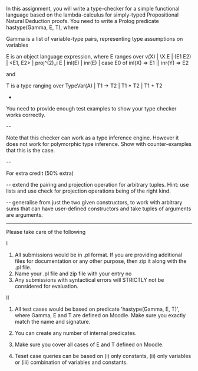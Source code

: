 
In this assignment, you will write a type-checker for a simple functional language based on the lambda-calculus for simply-typed Propositional Natural Deduction proofs.  You need to write a Prolog predicate hastype(Gamma, E, T), where 

Gamma is a list of variable-type pairs, representing type assumptions on variables

E is an object language expression, where E ranges over v(X) | \X.E | (E1 E2)  | <E1, E2> | proj^(2)_i E | inl(E) | inr(E) |  case E0 of inl(X) => E1 || inr(Y) => E2 

and 

T is a type ranging over TypeVar(A) | T1 -> T2 | T1 * T2 | T1 + T2

-


You need to provide enough test examples to show your type checker works correctly. 

--

Note that this checker can work as a type inference engine.  However it does not work for polymorphic type inference.  Show with counter-examples that this is the case.

--

For extra credit (50% extra) 

-- extend the pairing and projection operation for arbitrary tuples.  Hint: use lists and use check for projection operations being of the right kind.

-- generalise from just the two given constructors, to work with arbitrary sums that can have user-defined constructors and take tuples of arguments are arguments.

---

Please take care of the following 

I 
1. All submissions would be in .pl format. If you are providing additional files for documentation or any other purpose, then zip it along with the .pl file. 
2. Name your .pl file and zip file with your entry no 
3. Any submissions with syntactical errors will STRICTLY not be considered for evaluation. 


II 

1. All test cases would be based on predicate 'hastype(Gamma, E, T)', where Gamma, E and T are defined on Moodle. Make sure you exactly match the name and signature.

2. You can create any number of internal predicates.

3. Make sure you cover all cases of E and T defined on Moodle.

4. Teset case queries can be based on (i) only constants, (ii) only variables or (iii) combination of variables and constants.
